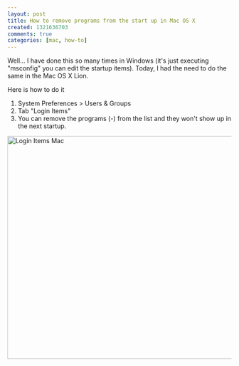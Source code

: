 ```yaml
--- 
layout: post
title: How to remove programs from the start up in Mac OS X
created: 1321636703
comments: true
categories: [mac, how-to]
---
```

<p>Well... I have done this so many times in Windows (it&#39;s just executing &quot;msconfig&quot; you can edit the startup items).&nbsp;Today, I had the need to do the same in the Mac OS X Lion.</p>
<p>Here is how to do it</p>
<ol>
	<li>
		System Preferences &gt; Users &amp; Groups</li>
	<li>
		Tab &quot;Login Items&quot;</li>
	<li>
		You can remove the programs (-) from the list and they won&#39;t show up in the next startup.</li>
</ol>
<p><img alt="Login Items Mac" src="http://adrianmejiarosario.com/sites/default/files/loginItems.png" style="width: 669px; height: 501px; " /></p>
<p>&nbsp;</p>
